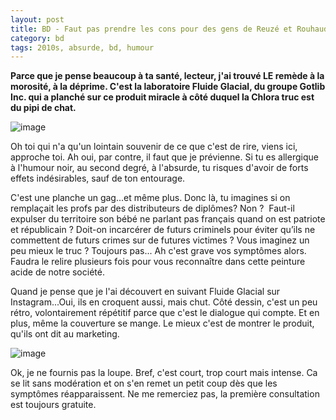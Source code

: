 ```yaml
---
layout: post
title: BD - Faut pas prendre les cons pour des gens de Reuzé et Rouhaud (2019)
category: bd
tags: 2010s, absurde, bd, humour
---
```

**Parce que je pense beaucoup à ta santé, lecteur, j'ai trouvé LE remède à la morosité, à la déprime. C'est la laboratoire Fluide Glacial, du groupe Gotlib Inc. qui a planché sur ce produit miracle à côté duquel la Chlora truc est du pipi de chat.**

![image](https://cheziceman.files.wordpress.com/2020/04/pourdescons1.jpg)

Oh toi qui n'a qu'un lointain souvenir de ce que c'est de rire, viens ici, approche toi. Ah oui, par contre, il faut que je prévienne. Si tu es allergique à l'humour noir, au second degré, à l'absurde, tu risques d'avoir de forts effets indésirables, sauf de ton entourage. 

C'est une planche un gag...et même plus. Donc là, tu imagines si on remplaçait les profs par des distributeurs de diplômes? Non ?  Faut-il expulser du territoire son bébé ne parlant pas français quand on est patriote et républicain ? Doit-on incarcérer de futurs criminels pour éviter qu’ils ne commettent de futurs crimes sur de futures victimes ? Vous imaginez un peu mieux le truc ? Toujours pas... Ah c'est grave vos symptômes alors. Faudra le relire plusieurs fois pour vous reconnaître dans cette peinture acide de notre société.

Quand je pense que je l'ai découvert en suivant Fluide Glacial sur Instagram...Oui, ils en croquent aussi, mais chut. Côté dessin, c'est un peu rétro, volontairement répétitif parce que c'est le dialogue qui compte. Et en plus, même la couverture se mange. Le mieux c'est de montrer le produit, qu'ils ont dit au marketing.

![image](https://cheziceman.files.wordpress.com/2020/04/pourdescons2.jpg)

Ok, je ne fournis pas la loupe. Bref, c'est court, trop court mais intense. Ca se lit sans modération et on s'en remet un petit coup dès que les symptômes réapparaissent. Ne me remerciez pas, la première consultation est toujours gratuite.
